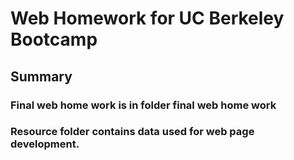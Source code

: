 
# Web Homework for UC Berkeley Bootcamp

## Summary

### Final web home work is in folder final web home work
### Resource folder contains data used for web page development.
